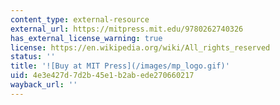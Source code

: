 ```yaml
---
content_type: external-resource
external_url: https://mitpress.mit.edu/9780262740326
has_external_license_warning: true
license: https://en.wikipedia.org/wiki/All_rights_reserved
status: ''
title: '![Buy at MIT Press](/images/mp_logo.gif)'
uid: 4e3e427d-7d2b-45e1-b2ab-ede270660217
wayback_url: ''
---
```

